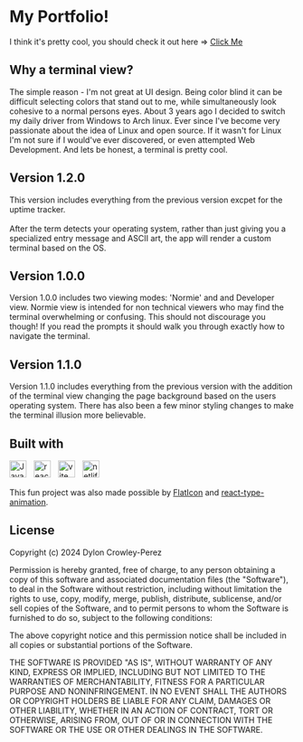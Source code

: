 # My Portfolio!

I think it's pretty cool, you should check it out here => <a href='https://dyloncrowley.netlify.app'>Click Me</a>

## Why a terminal view?

The simple reason - I'm not great at UI design. Being color blind it can be difficult selecting colors that stand out to me, while simultaneously look cohesive to a normal persons eyes. About 3 years ago I decided to switch my daily driver from Windows to Arch linux. Ever since I've become very passionate about the idea of Linux and open source. If it wasn't for Linux I'm not sure if I would've ever discovered, or even attempted Web Development. And lets be honest, a terminal is pretty cool.

## Version 1.2.0
This version includes everything from the previous version excpet for the uptime tracker. 
<br></br>
After the term detects your operating system, rather than just giving you a specialized entry message and ASCII art, the app will render a custom terminal based on the OS.


## Version 1.0.0

Version 1.0.0 includes two viewing modes: 'Normie' and and Developer view. Normie view is intended for non technical viewers who may find the terminal overwhelming or confusing. This should not discourage you though! If you read the prompts it should walk you through exactly how to navigate the terminal.


## Version 1.1.0

Version 1.1.0 includes everything from the previous version with the addition of the terminal view changing the page background based on the users operating system. There has also been a few minor styling changes to make the terminal illusion more believable.

## Built with

<img src="https://cdn.jsdelivr.net/gh/devicons/devicon/icons/javascript/javascript-original.svg" align="left" alt="Javascript" width="30px" style="padding-right:10px;"/>
<img src="https://cdn.jsdelivr.net/gh/devicons/devicon/icons/react/react-original.svg" align="left" alt="react" width="30px" style="padding-right:10px;"/>
<img src="https://raw.githubusercontent.com/vitejs/vite/5684fcd8d27110d098b3e1c19d851f44251588f1/docs/public/logo.svg" align="left" alt="vite" width="30px" style="padding-right:10px;">
<img src="https://www.vectorlogo.zone/logos/netlify/netlify-icon.svg" align="left" alt="netlify" width="30px" style="padding-right:10px;">

<br></br>

This fun project was also made possible by <a href="https://www.flaticon.com/">FlatIcon</a> and <a href='https://www.npmjs.com/package/react-type-animation'>react-type-animation</a>.

## License

Copyright (c) 2024 Dylon Crowley-Perez

Permission is hereby granted, free of charge, to any person obtaining a copy of this software and associated documentation files (the "Software"), to deal in the Software without restriction, including without limitation the rights to use, copy, modify, merge, publish, distribute, sublicense, and/or sell copies of the Software, and to permit persons to whom the Software is furnished to do so, subject to the following conditions:

The above copyright notice and this permission notice shall be included in all copies or substantial portions of the Software.

THE SOFTWARE IS PROVIDED "AS IS", WITHOUT WARRANTY OF ANY KIND, EXPRESS OR IMPLIED, INCLUDING BUT NOT LIMITED TO THE WARRANTIES OF MERCHANTABILITY, FITNESS FOR A PARTICULAR PURPOSE AND NONINFRINGEMENT. IN NO EVENT SHALL THE AUTHORS OR COPYRIGHT HOLDERS BE LIABLE FOR ANY CLAIM, DAMAGES OR OTHER LIABILITY, WHETHER IN AN ACTION OF CONTRACT, TORT OR OTHERWISE, ARISING FROM, OUT OF OR IN CONNECTION WITH THE SOFTWARE OR THE USE OR OTHER DEALINGS IN THE SOFTWARE.
